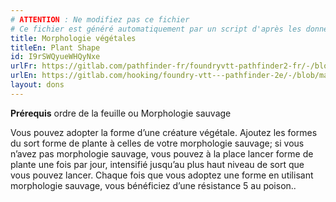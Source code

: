 ```yaml
---
# ATTENTION : Ne modifiez pas ce fichier
# Ce fichier est généré automatiquement par un script d'après les données du module Foundry VTT officiel et de sa traduction
title: Morphologie végétales
titleEn: Plant Shape
id: I9rSWQyueWHQyNxe
urlFr: https://gitlab.com/pathfinder-fr/foundryvtt-pathfinder2-fr/-/blob/master/data/feats/I9rSWQyueWHQyNxe.htm
urlEn: https://gitlab.com/hooking/foundry-vtt---pathfinder-2e/-/blob/master/packs/data/feats.db/plant-shape.json
layout: dons
---
```

**Prérequis** ordre de la feuille ou Morphologie sauvage

Vous pouvez adopter la forme d’une créature végétale. Ajoutez les formes du sort forme de plante à celles de votre morphologie sauvage; si vous n’avez pas morphologie sauvage, vous pouvez à la place lancer forme de plante une fois par jour, intensifié jusqu’au plus haut niveau de sort que vous pouvez lancer. Chaque fois que vous adoptez une forme en utilisant morphologie sauvage, vous bénéficiez d’une résistance 5 au poison..
